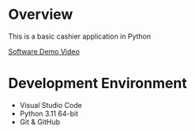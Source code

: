 # Overview
This is a basic cashier application in Python

[Software Demo Video](https://www.youtube.com/watch?v=BN73VeOZJBo)

# Development Environment
* Visual Studio Code
* Python 3.11 64-bit
* Git & GitHub
